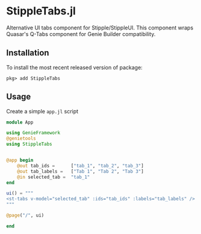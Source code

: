 # StippleTabs.jl

Alternative UI tabs component for Stipple/StippleUI.
This component wraps Quasar's Q-Tabs component for Genie Builder compatibility.

## Installation

To install the most recent released version of package:

```
pkg> add StippleTabs
```
 
## Usage



Create a simple `app.jl` script
```julia
module App

using GenieFramework
@genietools
using StippleTabs


@app begin
    @out tab_ids =      ["tab_1", "tab_2", "tab_3"]
    @out tab_labels =   ["Tab 1", "Tab 2", "Tab 3"]
    @in selected_tab =  "tab_1"
end

ui() = """
<st-tabs v-model="selected_tab" :ids="tab_ids" :labels="tab_labels" />
"""

@page("/", ui)

end
```
